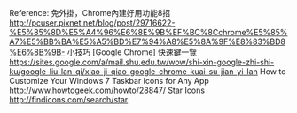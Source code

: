 ﻿Reference:
	免外掛，Chrome內建好用功能8招
	http://pcuser.pixnet.net/blog/post/29716622-%E5%85%8D%E5%A4%96%E6%8E%9B%EF%BC%8Cchrome%E5%85%A7%E5%BB%BA%E5%A5%BD%E7%94%A8%E5%8A%9F%E8%83%BD8%E6%8B%9B-
	小技巧 [Google Chrome] 快速鍵一覽
	https://sites.google.com/a/mail.shu.edu.tw/wow/shi-xin-google-zhi-shi-ku/google-liu-lan-qi/xiao-ji-qiao-google-chrome-kuai-su-jian-yi-lan
	How to Customize Your Windows 7 Taskbar Icons for Any App
	http://www.howtogeek.com/howto/28847/
	Star Icons
	http://findicons.com/search/star